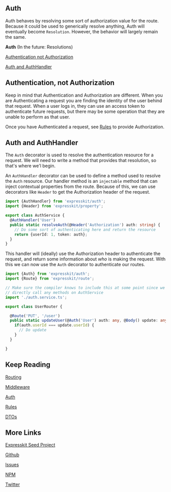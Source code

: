 Auth
----


Auth behaves by resolving some sort of authorization value for the route. Because
it could be used to generically resolve anything, Auth will eventually become `Resolution`.
However, the behavior will largely remain the same. 

**Auth** (In the future: Resolutions)

[Authentication not Authorization](#authenticationnotauthorization)

[Auth and AuthHandler](#auth)

<a name="authenticationnotauthorization"></a>
## Authentication, not Authorization

Keep in mind that Authentication and Authorization are different. When you are
Authenticating a request you are finding the identity of the user behind that
request. When a user logs in, they can use an access token to authenticate future
requests, but there may be some operation that they are unable to perform as that
user.

Once you have Authenticated a request, see [Rules](/rules) to provide
Authorization.

<a name="auth"></a>
## Auth and AuthHandler

The `Auth` decorator is used to resolve the authentication resource for a request.
We will need to write a method that provides that resolution, so that's where we'l
begin.

An `AuthHandler` decorator can be used to define a method used to resolve the `Auth`
resource. Our handler method is an `injectable` method that can inject contextual
properties from the route. Because of this, we can use decorators like `Header` to
get the Authorization header of the request.

```typescript
import {AuthHandler} from 'expresskit/auth';
import {Header} from 'expresskit/property';

export class AuthService {
  @AuthHandler('User')
  public static resolveAuth(@Header('Authorization') auth: string) {
    // Do some sort of authenticating here and return the resource
    return {userId: 1, token: auth};
  }
}
```

This handler will (ideally) use the Authorization header to authenticate the request,
and return some information about *who* is making the request. With this we can now
use the `Auth` decorator to authenticate our routes.

```typescript
import {Auth} from 'expresskit/auth';
import {Route} from 'expresskit/route';

// Make sure the compiler knows to include this at some point since we don't
// directly call any methods on AuthService
import './auth.service.ts';

export class UserRouter {

  @Route('PUT', '/user')
  public static updateUser(@Auth('User') auth: any, @Body() update: any) {
    if(auth.userId === update.userId) {
      // Do update
    }
  }

}

```

## Keep Reading

[Routing](route/README.md)

[Middleware](middleware/README.md)

[Auth](auth/README.md)

[Rules](rule/README.md)

[DTOs](dto/README.md)

## More Links

[Expresskit Seed Project]()

[Github](https://github.com/iamchairs/expresskit)

[Issues](https://github.com/iamchairs/expresskit/issues)

[NPM](https://www.npmjs.com/package/expresskit)

[Twitter](https://twitter.com/micahwllmsn)